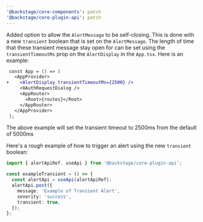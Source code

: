 ```yaml
---
'@backstage/core-components': patch
'@backstage/core-plugin-api': patch
---
```


Added option to allow the `AlertMessage` to be self-closing. This is done with a new `transient` boolean that is set on the `AlertMessage`. The length of time that these transient message stay open for can be set using the `transientTimeoutMs` prop on the `AlertDisplay` in the `App.tsx`. Here is an example:

```diff
 const App = () => (
   <AppProvider>
+    <AlertDisplay transientTimeoutMs={2500} />
     <OAuthRequestDialog />
     <AppRouter>
       <Root>{routes}</Root>
     </AppRouter>
   </AppProvider>
 );
```

The above example will set the transient timeout to 2500ms from the default of 5000ms

Here's a rough example of how to trigger an alert using the new `transient` boolean:

```ts
import { alertApiRef, useApi } from '@backstage/core-plugin-api';

const exampleTransient = () => {
  const alertApi = useApi(alertApiRef);
  alertApi.post({
    message: 'Example of Transient Alert',
    severity: 'success',
    transient: true,
  });
};
```
